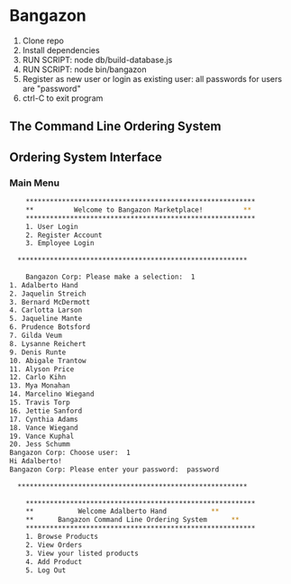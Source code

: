 # Bangazon


1. Clone repo
2. Install dependencies
3. RUN SCRIPT: node db/build-database.js
4. RUN SCRIPT: node bin/bangazon
5. Register as new user or login as existing user: all passwords for users are "password"
5. ctrl-C to exit program


## The Command Line Ordering System

## Ordering System Interface

### Main Menu

```bash
    *********************************************************
    **          Welcome to Bangazon Marketplace!          **
    *********************************************************
    1. User Login
    2. Register Account
    3. Employee Login
   
  *********************************************************
    
    Bangazon Corp: Please make a selection:  1
1. Adalberto Hand
2. Jaquelin Streich
3. Bernard McDermott
4. Carlotta Larson
5. Jaqueline Mante
6. Prudence Botsford
7. Gilda Veum
8. Lysanne Reichert
9. Denis Runte
10. Abigale Trantow
11. Alyson Price
12. Carlo Kihn
13. Mya Monahan
14. Marcelino Wiegand
15. Travis Torp
16. Jettie Sanford
17. Cynthia Adams
18. Vance Wiegand
19. Vance Kuphal
20. Jess Schumm
Bangazon Corp: Choose user:  1
Hi Adalberto!
Bangazon Corp: Please enter your password:  password
    
  *********************************************************
    
    *********************************************************
    **           Welcome Adalberto Hand           **
    **      Bangazon Command Line Ordering System      **
    *********************************************************
    1. Browse Products
    2. View Orders
    3. View your listed products
    4. Add Product
    5. Log Out

```

